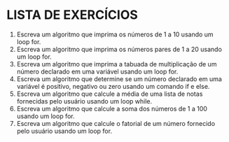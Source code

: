 # LISTA DE EXERCÍCIOS
<ol>
    <li>Escreva um algoritmo que imprima os números de 1 a 10 usando um loop for.</li>
    <li>Escreva um algoritmo que imprima os números pares de 1 a 20 usando um loop for.</li>
    <li>Escreva um algoritmo que imprima a tabuada de multiplicação de um número declarado em uma variável usando um loop for.</li>
    <li>Escreva um algoritmo que determine se um número declarado em uma variável é positivo, negativo ou zero usando um comando if e else.</li>
    <li>Escreva um algoritmo que calcule a média de uma lista de notas fornecidas pelo usuário usando um loop while.</li>
    <li>Escreva um algoritmo que calcule a soma dos números de 1 a 100 usando um loop for.</li>
    <li>Escreva um algoritmo que calcule o fatorial de um número fornecido pelo usuário usando um loop for.</li>
</ol>
